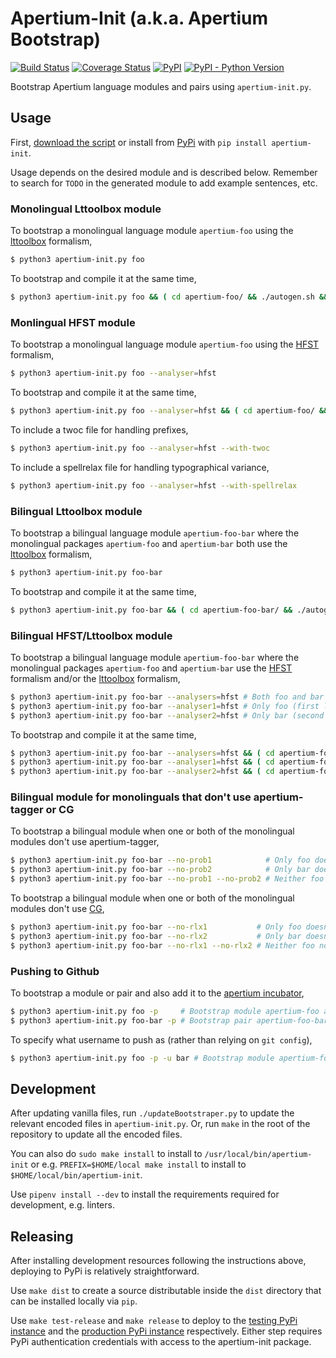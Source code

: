 # Apertium-Init (a.k.a. Apertium Bootstrap)

[![Build Status](https://travis-ci.org/apertium/apertium-init.svg)](https://travis-ci.org/apertium/apertium-init)
[![Coverage Status](https://coveralls.io/repos/github/apertium/apertium-init/badge.svg?branch=master)](https://coveralls.io/github/apertium/apertium-init?branch=master)
[![PyPI](https://img.shields.io/pypi/v/apertium-init.svg)](https://pypi.org/project/apertium-init/)
[![PyPI - Python Version](https://img.shields.io/pypi/pyversions/apertium-init.svg)](https://pypi.org/project/apertium-init/)

Bootstrap Apertium language modules and pairs using `apertium-init.py`.

## Usage

First, <a href="https://raw.githubusercontent.com/apertium/bootstrap/master/apertium-init.py" download>download the script</a>
or install from [PyPi](https://pypi.org/project/apertium-init/) with `pip install apertium-init`.

Usage depends on the desired module and is described below. Remember to
search for `TODO` in the generated module to add example sentences, etc.

### Monolingual Lttoolbox module

To bootstrap a monolingual language module `apertium-foo` using the
[lttoolbox](http://wiki.apertium.org/wiki/Lttoolbox) formalism,

```bash
$ python3 apertium-init.py foo
```

To bootstrap and compile it at the same time,

```bash
$ python3 apertium-init.py foo && ( cd apertium-foo/ && ./autogen.sh && make )
```

### Monlingual HFST module

To bootstrap a monolingual language module `apertium-foo` using the
[HFST](http://wiki.apertium.org/wiki/HFST) formalism,

```bash
$ python3 apertium-init.py foo --analyser=hfst
```

To bootstrap and compile it at the same time,

```bash
$ python3 apertium-init.py foo --analyser=hfst && ( cd apertium-foo/ && ./autogen.sh && make )
```

To include a twoc file for handling prefixes,

```bash
$ python3 apertium-init.py foo --analyser=hfst --with-twoc
```

To include a spellrelax file for handling typographical variance,

```bash
$ python3 apertium-init.py foo --analyser=hfst --with-spellrelax
```

### Bilingual Lttoolbox module

To bootstrap a bilingual language module `apertium-foo-bar` where the
monolingual packages `apertium-foo` and `apertium-bar` both use the
[lttoolbox](http://wiki.apertium.org/wiki/Lttoolbox) formalism,

```bash
$ python3 apertium-init.py foo-bar
```

To bootstrap and compile it at the same time,

```bash
$ python3 apertium-init.py foo-bar && ( cd apertium-foo-bar/ && ./autogen.sh && make test)
```

### Bilingual HFST/Lttoolbox module

To bootstrap a bilingual language module `apertium-foo-bar` where the
monolingual packages `apertium-foo` and `apertium-bar` use the
[HFST](http://wiki.apertium.org/wiki/Lttoolbox) formalism and/or the
[lttoolbox](http://wiki.apertium.org/wiki/Lttoolbox) formalism,

```bash
$ python3 apertium-init.py foo-bar --analysers=hfst # Both foo and bar use HFST
$ python3 apertium-init.py foo-bar --analyser1=hfst # Only foo (first language) uses HFST
$ python3 apertium-init.py foo-bar --analyser2=hfst # Only bar (second language) uses HFST
```

To bootstrap and compile it at the same time,

```bash
$ python3 apertium-init.py foo-bar --analysers=hfst && ( cd apertium-foo-bar/ && ./autogen.sh && make test) # Both foo and bar use HFST
$ python3 apertium-init.py foo-bar --analyser1=hfst && ( cd apertium-foo-bar/ && ./autogen.sh && make test) # Only foo (first language) uses HFST
$ python3 apertium-init.py foo-bar --analyser2=hfst && ( cd apertium-foo-bar/ && ./autogen.sh && make test) # Only bar (second language) uses HFST
```

### Bilingual module for monolinguals that don't use apertium-tagger or CG

To bootstrap a bilingual module when one or both of the monolingual modules don't use apertium-tagger,

```bash
$ python3 apertium-init.py foo-bar --no-prob1            # Only foo doesn't have .prob
$ python3 apertium-init.py foo-bar --no-prob2            # Only bar doesn't have .prop
$ python3 apertium-init.py foo-bar --no-prob1 --no-prob2 # Neither foo nor bar have .prob
```

To bootstrap a bilingual module when one or both of the monolingual modules don't use [CG](http://wiki.apertium.org/wiki/Constraint_Grammar),

```bash
$ python3 apertium-init.py foo-bar --no-rlx1           # Only foo doesn't have .rlx
$ python3 apertium-init.py foo-bar --no-rlx2           # Only bar doesn't have .rlx
$ python3 apertium-init.py foo-bar --no-rlx1 --no-rlx2 # Neither foo nor bar have .rlx
```

### Pushing to Github

To bootstrap a module or pair and also add it to the [apertium incubator](https://github.com/apertium/apertium-incubator),

```bash
$ python3 apertium-init.py foo -p     # Bootstrap module apertium-foo and push to Github
$ python3 apertium-init.py foo-bar -p # Bootstrap pair apertium-foo-bar and push to Github
```

To specify what username to push as (rather than relying on `git config`),

```bash
$ python3 apertium-init.py foo -p -u bar # Bootstrap module apertium-foo and push to Github under username bar
```

## Development

After updating vanilla files, run `./updateBootstraper.py` to update the
relevant encoded files in `apertium-init.py`. Or, run `make` in the root
of the repository to update all the encoded files.

You can also do `sudo make install` to install to `/usr/local/bin/apertium-init`
or e.g. `PREFIX=$HOME/local make install` to install to `$HOME/local/bin/apertium-init`.

Use `pipenv install --dev` to install the requirements required for
development, e.g. linters.

## Releasing

After installing development resources following the instructions above,
deploying to PyPi is relatively straightforward.

Use `make dist` to create a source distributable inside the `dist` directory
that can be installed locally via `pip`.

Use `make test-release` and `make release` to deploy to the [testing PyPi instance](https://test.pypi.org/)
and the [production PyPi instance](https://pypi.org/) respectively. Either
step requires PyPi authentication credentials with access to the apertium-init
package.
